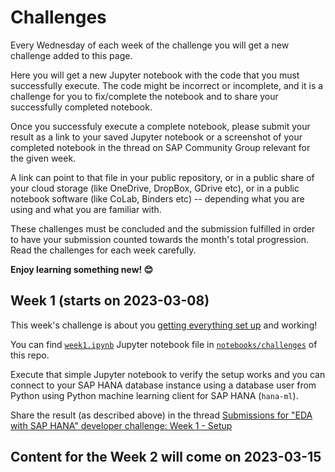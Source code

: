 # Challenges

Every Wednesday of each week of the challenge you will get a new challenge added to this page.

Here you will get a new Jupyter notebook with the code that you must successfully execute. The code might be incorrect or incomplete, and it is a challenge for you to fix/complete the notebook and to share your successfully completed notebook.

Once you successfuly execute a complete notebook, please submit your result as a link to your saved Jupyter notebook or a screenshot of your completed notebook in the thread on SAP Community Group relevant for the given week.

A link can point to that file in your public repository, or in a public share of your cloud storage (like OneDrive, DropBox, GDrive etc), or in a public notebook software (like CoLab, Binders etc) -- depending what you are using and what you are familiar with.

These challenges must be concluded and the submission fulfilled in order to have your submission counted towards the month's total progression. Read the challenges for each week carefully.

**Enjoy learning something new! 😊**

## Week 1 (starts on 2023-03-08)

This week's challenge is about you [getting everything set up](README.md#setup-for-the-challenge) and working! 

You can find [`week1.ipynb`](notebooks/challenges/week1.ipynb) Jupyter notebook file in [`notebooks/challenges`](notebooks/challenges/) of this repo.

Execute that simple Jupyter notebook to verify the setup works and you can connect to your SAP HANA database instance using a database user from Python using Python machine learning client for SAP HANA (`hana-ml`).

Share the result (as described above) in the thread [Submissions for "EDA with SAP HANA" developer challenge: Week 1 - Setup](https://groups.community.sap.com/t5/application-development/submissions-for-quot-eda-with-sap-hana-quot-developer-challenge/m-p/223607/highlight/true#M1109)

## Content for the Week 2 will come on 2023-03-15